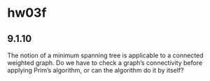 # hw03f

## 9.1.10
The notion of a minimum spanning tree is applicable to a connected weighted graph. Do we have to check a graph’s connectivity before applying Prim’s algorithm, or can the algorithm do it by itself?




